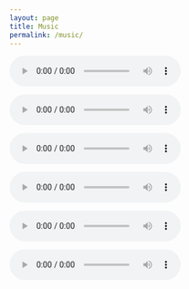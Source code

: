 ```yaml
---
layout: page
title: Music
permalink: /music/
---
```


<audio controls="1" controlslist="nodownload nofullscreen noremoteplayback" src="/assets/musics/Gourmet of Fire.mp3">Your browser does not support the audio tag.</audio>

<audio controls="1" controlslist="nodownload nofullscreen noremoteplayback" src="/assets/musics/Castle Theme Test 00.mp3">Your browser does not support the audio tag.</audio>

<audio controls="1" controlslist="nodownload nofullscreen noremoteplayback" src="/assets/musics/Castle Theme Test 02.mp3">Your browser does not support the audio tag.</audio>

<audio controls="1" controlslist="nodownload nofullscreen noremoteplayback" src="/assets/musics/Test 04.mp3">Your browser does not support the audio tag.</audio>

<audio controls="1" controlslist="nodownload nofullscreen noremoteplayback" src="/assets/musics/Theme.mp3">Your browser does not support the audio tag.</audio>

<audio controls="1" controlslist="nodownload nofullscreen noremoteplayback" src="/assets/musics/Steel Guitar.mp3">Your browser does not support the audio tag.</audio>


